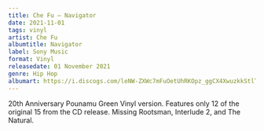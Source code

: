 ```yaml
---
title: Che Fu – Navigator
date: 2021-11-01
tags: vinyl
artist: Che Fu
albumtitle: Navigator
label: Sony Music
format: Vinyl
releasedate: 01 November 2021
genre: Hip Hop
albumart: https://i.discogs.com/leNW-ZXWc7mFuOetUhRKOpz_ggCX4XwuzkkStlTsMdQ/rs:fit/g:sm/q:90/h:592/w:600/czM6Ly9kaXNjb2dz/LWRhdGFiYXNlLWlt/YWdlcy9SLTIxMDMy/Nzg1LTE2MzcyNjg2/NzAtNzMxNy5qcGVn.jpeg
---
```


20th Anniversary Pounamu Green Vinyl version. Features only 12 of the original 15 from the CD release. Missing Rootsman, Interlude 2, and The Natural.